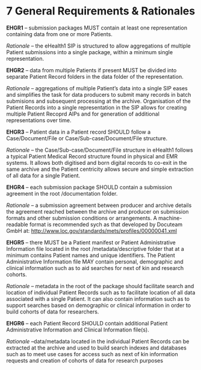 # 7	General Requirements & Rationales
**EHGR1** – submission packages MUST contain at least one representation containing data from one or more Patients. 

*Rationale* – the eHealth1 SIP is structured to allow aggregations of multiple Patient submissions into a single package, within a minimum single representation.

**EHGR2** – data from multiple Patients if present MUST be divided into separate Patient Record folders in the data folder of the representation.

*Rationale* – aggregations of multiple Patient’s data into a single SIP eases and simplifies the task for data producers to submit many records in batch submisions and subsequent processing at the archive. Organisation of the Patient Records into a single representation in the SIP allows for creating multiple Patient Recoprd AIPs and for generation of additional representations over time.

**EHGR3** – Patient data in a Patient record SHOULD follow a Case/Document/File or Case/Sub-case/Document/File structure.

*Rationale* – the Case/Sub-case/Document/File structure in eHealth1 follows a typical Patient Medical Record structure found in physical and EMR systems. It allows both digitised and born digital records to co-exit in the same archive and the Patient centricity allows secure and simple extraction of all data for a single Patient.

**EHGR4** – each submission package SHOULD contain a submission agreement in the root /documentation folder.

*Rationale* – a submission agreement between producer and archive details the agreement reached between the archive and producer on submission formats and other submission conditions or arrangements. A machine-readable format is recommended sych as that developed by Docuteam GmbH at:  http://www.loc.gov/standards/mets/profiles/00000041.xml

**EHGR5** – there MUST be a Patient manifest or Patient Administrative Information file located in the root /metadata/descriptive folder that at a minimum contains Patient names and unique identifiers. The Patient Administrative Information file MAY contain personal, demographic and clinical information such as to aid searches for next of kin and research cohorts.

*Rationale* – metadata in the root of the package should facilitate search and location of individual Patient Records such as to facilitate location of all data associated with a single Patient. It can also contain information such as to support searches based on demographic or clinical information in order to build cohorts of data for researchers.

**EHGR6** – each Patient Record SHOULD contain additional Patient Administrative Information and Clinical Information file(s).

*Rationale* –data/metadata located in the individual Patient Records can be extracted at the archive and used to build search indexes and databases such as to meet use cases for access such as next of kin information requests and creation of cohorts of data for research purposes

